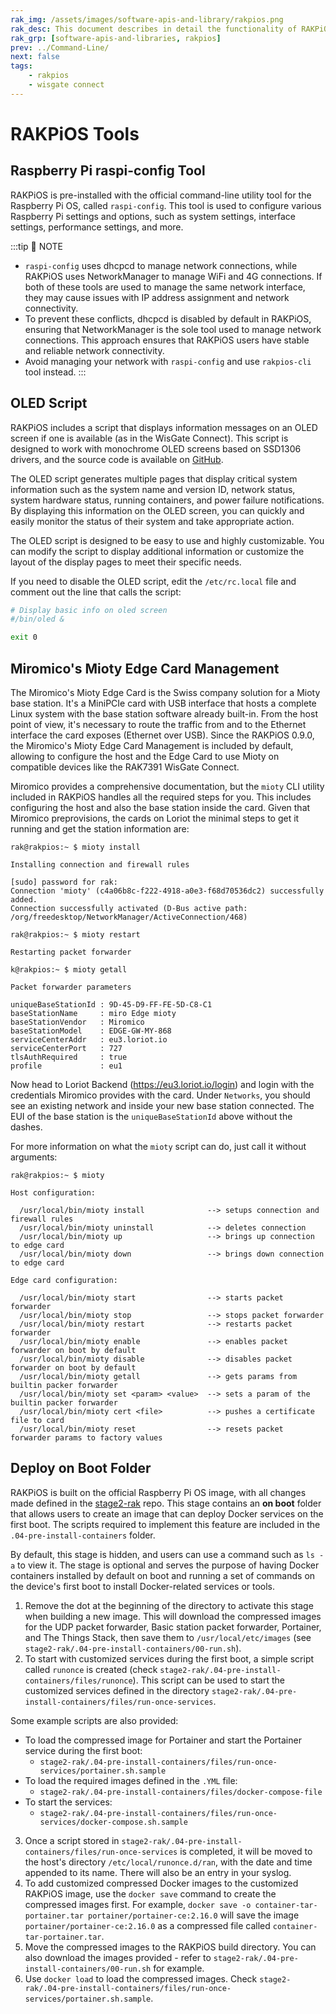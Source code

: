 ```yaml
---
rak_img: /assets/images/software-apis-and-library/rakpios.png
rak_desc: This document describes in detail the functionality of RAKPiOS, a custom OS for CM4-based products based on Raspberry Pi OS, including Docker and rakpios-cli for network and service management.
rak_grp: [software-apis-and-libraries, rakpios]
prev: ../Command-Line/
next: false
tags:
    - rakpios
    - wisgate connect
---
```


# RAKPiOS Tools

## Raspberry Pi raspi-config Tool

RAKPiOS is pre-installed with the official command-line utility tool for the Raspberry Pi OS, called `raspi-config`. This tool is used to configure various Raspberry Pi settings and options, such as system settings, interface settings, performance settings, and more.

<rk-img
  src="/assets/images/software-apis-and-library/rakpios/tools/raspi-config.png"
  width="70%"
  caption="raspi-config tool"
/>

:::tip 📝 NOTE
- `raspi-config` uses dhcpcd to manage network connections, while RAKPiOS uses NetworkManager to manage WiFi and 4G connections. If both of these tools are used to manage the same network interface, they may cause issues with IP address assignment and network connectivity.
- To prevent these conflicts, dhcpcd is disabled by default in RAKPiOS, ensuring that NetworkManager is the sole tool used to manage network connections. This approach ensures that RAKPiOS users have stable and reliable network connectivity.
- Avoid managing your network with `raspi-config` and use `rakpios-cli` tool instead.
:::

## OLED Script

RAKPiOS includes a script that displays information messages on an OLED screen if one is available (as in the WisGate Connect). This script is designed to work with monochrome OLED screens based on SSD1306 drivers, and the source code is available on [GitHub](https://github.com/RAKWireless/rakpios/blob/arm64/stage2-rak/03-sys-update/files/oled).

The OLED script generates multiple pages that display critical system information such as the system name and version ID, network status, system hardware status, running containers, and power failure notifications. By displaying this information on the OLED screen, you can quickly and easily monitor the status of their system and take appropriate action.

The OLED script is designed to be easy to use and highly customizable. You can modify the script to display additional information or customize the layout of the display pages to meet their specific needs.

If you need to disable the OLED script, edit the `/etc/rc.local` file and comment out the line that calls the script:

```bash
# Display basic info on oled screen
#/bin/oled &

exit 0
```

## Miromico's Mioty Edge Card Management

The Miromico's Mioty Edge Card is the Swiss company solution for a Mioty base station. It's a MiniPCIe card with USB interface that hosts a complete Linux system with the base station software already built-in. From the host point of view, it's necessary to route the traffic from and to the Ethernet interface the card exposes (Ethernet over USB). Since the RAKPiOS 0.9.0, the Miromico's Mioty Edge Card Management is included by default, allowing to configure the host and the Edge Card to use Mioty on compatible devices like the RAK7391 WisGate Connect.

Miromico provides a comprehensive documentation, but the `mioty` CLI utility included in RAKPiOS handles all the required steps for you. This includes configuring the host and also the base station inside the card. Given that Miromico preprovisions, the cards on Loriot the minimal steps to get it running and get the station information are:

```
rak@rakpios:~ $ mioty install

Installing connection and firewall rules

[sudo] password for rak: 
Connection 'mioty' (c4a06b8c-f222-4918-a0e3-f68d70536dc2) successfully added.
Connection successfully activated (D-Bus active path: /org/freedesktop/NetworkManager/ActiveConnection/468)

rak@rakpios:~ $ mioty restart

Restarting packet forwarder

k@rakpios:~ $ mioty getall

Packet forwarder parameters

uniqueBaseStationId : 9D-45-D9-FF-FE-5D-C8-C1
baseStationName     : miro Edge mioty
baseStationVendor   : Miromico
baseStationModel    : EDGE-GW-MY-868
serviceCenterAddr   : eu3.loriot.io
serviceCenterPort   : 727
tlsAuthRequired     : true
profile             : eu1
```

Now head to Loriot Backend (https://eu3.loriot.io/login) and login with the credentials Miromico provides with the card. Under `Networks`, you should see an existing network and inside your new base station connected. The EUI of the base station is the `uniqueBaseStationId` above without the dashes.

For more information on what the `mioty` script can do, just call it without arguments:

```
rak@rakpios:~ $ mioty 

Host configuration:

  /usr/local/bin/mioty install              --> setups connection and firewall rules
  /usr/local/bin/mioty uninstall            --> deletes connection
  /usr/local/bin/mioty up                   --> brings up connection to edge card
  /usr/local/bin/mioty down                 --> brings down connection to edge card

Edge card configuration:

  /usr/local/bin/mioty start                --> starts packet forwarder
  /usr/local/bin/mioty stop                 --> stops packet forwarder
  /usr/local/bin/mioty restart              --> restarts packet forwarder
  /usr/local/bin/mioty enable               --> enables packet forwarder on boot by default
  /usr/local/bin/mioty disable              --> disables packet forwarder on boot by default
  /usr/local/bin/mioty getall               --> gets params from builtin packer forwarder
  /usr/local/bin/mioty set <param> <value>  --> sets a param of the builtin packer forwarder
  /usr/local/bin/mioty cert <file>          --> pushes a certificate file to card
  /usr/local/bin/mioty reset                --> resets packet forwarder params to factory values
```

## Deploy on Boot Folder

RAKPiOS is built on the official Raspberry Pi OS image, with all changes made defined in the [stage2-rak](https://github.com/RAKWireless/rakpios/tree/arm64/stage2-rak) repo. This stage contains an **on boot** folder that allows users to create an image that can deploy Docker services on the first boot. The scripts required to implement this feature are included in the `.04-pre-install-containers` folder.

By default, this stage is hidden, and users can use a command such as `ls -a` to view it. The stage is optional and serves the purpose of having Docker containers installed by default on boot and running a set of commands on the device's first boot to install Docker-related services or tools.

1. Remove the dot at the beginning of the directory to activate this stage when building a new image. This will download the compressed images for the UDP packet forwarder, Basic station packet forwarder, Portainer, and The Things Stack, then save them to `/usr/local/etc/images` (see `stage2-rak/.04-pre-install-containers/00-run.sh`).
2. To start with customized services during the first boot, a simple script called `runonce` is created (check `stage2-rak/.04-pre-install-containers/files/runonce`). This script can be used to start the customized services defined in the directory `stage2-rak/.04-pre-install-containers/files/run-once-services`.

Some example scripts are also provided:
- To load the compressed image for Portainer and start the Portainer service during the first boot:
    -  `stage2-rak/.04-pre-install-containers/files/run-once-services/portainer.sh.sample`
- To load the required images defined in the `.YML` file:
    -  `stage2-rak/.04-pre-install-containers/files/docker-compose-file`
- To start the services:
    - `stage2-rak/.04-pre-install-containers/files/run-once-services/docker-compose.sh.sample`

3. Once a script stored in `stage2-rak/.04-pre-install-containers/files/run-once-services` is completed, it will be moved to the host's directory `/etc/local/runonce.d/ran`, with the date and time appended to its name. There will also be an entry in your syslog.
4. To add customized compressed Docker images to the customized RAKPiOS image, use the `docker save` command to create the compressed images first. For example, `docker save -o container-tar-portainer.tar portainer/portainer-ce:2.16.0` will save the image `portainer/portainer-ce:2.16.0` as a compressed file called `container-tar-portainer.tar`.
5. Move the compressed images to the RAKPiOS build directory. You can also download the images provided - refer to `stage2-rak/.04-pre-install-containers/00-run.sh` for example.
6. Use `docker load` to load the compressed images. Check `stage2-rak/.04-pre-install-containers/files/run-once-services/portainer.sh.sample`.
